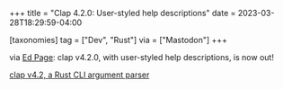 +++
title = "Clap 4.2.0: User-styled help descriptions"
date = 2023-03-28T18:29:59-04:00

[taxonomies]
tag = ["Dev", "Rust"]
via = ["Mastodon"]
+++

via [Ed Page](https://hachyderm.io/@epage/110102590633367509): clap v4.2.0, with user-styled help descriptions, is now out!

<!-- more -->

[clap v4.2, a Rust CLI argument parser](https://epage.github.io/blog/2023/03/clap-v4-2/)
